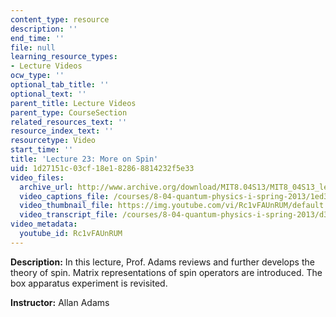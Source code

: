```yaml
---
content_type: resource
description: ''
end_time: ''
file: null
learning_resource_types:
- Lecture Videos
ocw_type: ''
optional_tab_title: ''
optional_text: ''
parent_title: Lecture Videos
parent_type: CourseSection
related_resources_text: ''
resource_index_text: ''
resourcetype: Video
start_time: ''
title: 'Lecture 23: More on Spin'
uid: 1d27151c-03cf-18e1-8286-8814232f5e33
video_files:
  archive_url: http://www.archive.org/download/MIT8.04S13/MIT8_04S13_lec23_300k.mp4
  video_captions_file: /courses/8-04-quantum-physics-i-spring-2013/1ed3246f71f658d081f9c43429b1348a_Rc1vFAUnRUM.vtt
  video_thumbnail_file: https://img.youtube.com/vi/Rc1vFAUnRUM/default.jpg
  video_transcript_file: /courses/8-04-quantum-physics-i-spring-2013/d381af5cca8b70fb5560ebfdb4c0169d_Rc1vFAUnRUM.pdf
video_metadata:
  youtube_id: Rc1vFAUnRUM
---
```


**Description:** In this lecture, Prof. Adams reviews and further develops the theory of spin. Matrix representations of spin operators are introduced. The box apparatus experiment is revisited.

**Instructor:** Allan Adams



